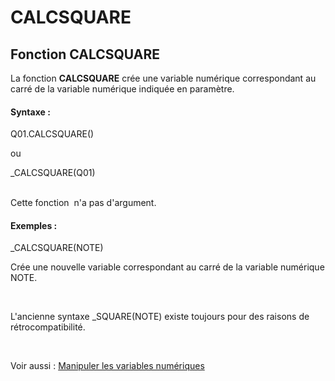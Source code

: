 # CALCSQUARE

## Fonction CALCSQUARE

La fonction **CALCSQUARE** crée une variable numérique correspondant au carré de la variable numérique indiquée en paramètre.

#### Syntaxe :&nbsp;

Q01.CALCSQUARE()

ou

\_CALCSQUARE(Q01)

\
Cette fonction&nbsp; n'a pas d'argument.

#### Exemples :

\_CALCSQUARE(NOTE)

Crée une nouvelle variable correspondant au carré de la variable numérique NOTE.

&nbsp;

L'ancienne syntaxe \_SQUARE(NOTE) existe toujours pour des raisons de rétrocompatibilité.&nbsp;

&nbsp;

Voir aussi : [Manipuler les variables numériques](<Manipulerlesvariablesnumeriques1.md>)
